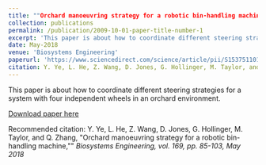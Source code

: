 ```yaml
---
title: ""Orchard manoeuvring strategy for a robotic bin-handling machine"
collection: publications
permalink: /publication/2009-10-01-paper-title-number-1
excerpt: 'This paper is about how to coordinate different steering strategies for a system with four independent wheels in an orchard environment.'
date: May-2018
venue: 'Biosystems Engineering'
paperurl: 'https://www.sciencedirect.com/science/article/pii/S1537511016308571'
citation: Y. Ye, L. He, Z. Wang, D. Jones, G. Hollinger, M. Taylor, and Q. Zhang, &quot;Orchard manoeuvring strategy for a robotic bin-handling machine,&quot; <i>Biosystems Engineering<i>, vol. 169, pp. 85-103, May 2018
---
```

This paper is about how to coordinate different steering strategies for a system with four independent wheels in an orchard environment.

[Download paper here](https://www.sciencedirect.com/science/article/pii/S1537511016308571)

Recommended citation: Y. Ye, L. He, Z. Wang, D. Jones, G. Hollinger, M. Taylor, and Q. Zhang, "Orchard manoeuvring strategy for a robotic bin-handling machine,"" <i>Biosystems Engineering<i>, vol. 169, pp. 85-103, May 2018
